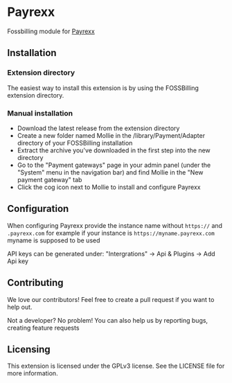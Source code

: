 # Payrexx

Fossbilling module for [Payrexx](https://www.payrexx.com/en/home/)

## Installation

### Extension directory

The easiest way to install this extension is by using the FOSSBilling extension directory.

### Manual installation

- Download the latest release from the extension directory
- Create a new folder named Mollie in the /library/Payment/Adapter directory of your FOSSBilling installation
- Extract the archive you've downloaded in the first step into the new directory 
- Go to the "Payment gateways" page in your admin panel (under the "System" menu in the navigation bar) and find Mollie in the "New payment gateway" tab
- Click the cog icon next to Mollie to install and configure Payrexx

## Configuration

When configuring Payrexx provide the instance name without `https://` and `.payrexx.com` for example if your instance is `https://myname.payrexx.com` myname is supposed to be used

API keys can be generated under: "Intergrations" -> Api & Plugins -> Add Api key

## Contributing

We love our contributors! Feel free to create a pull request if you want to help out.

Not a developer? No problem! You can also help us by reporting bugs, creating feature requests

## Licensing

This extension is licensed under the GPLv3 license. See the LICENSE file for more information.